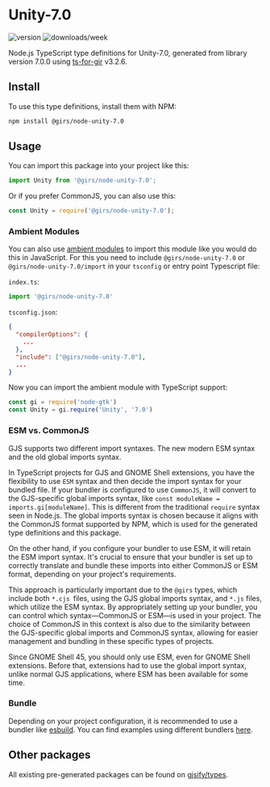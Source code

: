
# Unity-7.0

![version](https://img.shields.io/npm/v/@girs/node-unity-7.0)
![downloads/week](https://img.shields.io/npm/dw/@girs/node-unity-7.0)


Node.js TypeScript type definitions for Unity-7.0, generated from library version 7.0.0 using [ts-for-gir](https://github.com/gjsify/ts-for-gir) v3.2.6.


## Install

To use this type definitions, install them with NPM:
```bash
npm install @girs/node-unity-7.0
```

## Usage

You can import this package into your project like this:
```ts
import Unity from '@girs/node-unity-7.0';
```

Or if you prefer CommonJS, you can also use this:
```ts
const Unity = require('@girs/node-unity-7.0');
```

### Ambient Modules

You can also use [ambient modules](https://github.com/gjsify/ts-for-gir/tree/main/packages/cli#ambient-modules) to import this module like you would do this in JavaScript.
For this you need to include `@girs/node-unity-7.0` or `@girs/node-unity-7.0/import` in your `tsconfig` or entry point Typescript file:

`index.ts`:
```ts
import '@girs/node-unity-7.0'
```

`tsconfig.json`:
```json
{
  "compilerOptions": {
    ...
  },
  "include": ["@girs/node-unity-7.0"],
  ...
}
```

Now you can import the ambient module with TypeScript support: 

```ts
const gi = require('node-gtk')
const Unity = gi.require('Unity', '7.0')
```



### ESM vs. CommonJS

GJS supports two different import syntaxes. The new modern ESM syntax and the old global imports syntax.

In TypeScript projects for GJS and GNOME Shell extensions, you have the flexibility to use `ESM` syntax and then decide the import syntax for your bundled file. If your bundler is configured to use `CommonJS`, it will convert to the GJS-specific global imports syntax, like `const moduleName = imports.gi[moduleName]`. This is different from the traditional `require` syntax seen in Node.js. The global imports syntax is chosen because it aligns with the CommonJS format supported by NPM, which is used for the generated type definitions and this package.

On the other hand, if you configure your bundler to use ESM, it will retain the ESM import syntax. It's crucial to ensure that your bundler is set up to correctly translate and bundle these imports into either CommonJS or ESM format, depending on your project's requirements.

This approach is particularly important due to the `@girs` types, which include both `*.cjs `files, using the GJS global imports syntax, and `*.js` files, which utilize the ESM syntax. By appropriately setting up your bundler, you can control which syntax—CommonJS or ESM—is used in your project. The choice of CommonJS in this context is also due to the similarity between the GJS-specific global imports and CommonJS syntax, allowing for easier management and bundling in these specific types of projects.

Since GNOME Shell 45, you should only use ESM, even for GNOME Shell extensions. Before that, extensions had to use the global import syntax, unlike normal GJS applications, where ESM has been available for some time.

### Bundle

Depending on your project configuration, it is recommended to use a bundler like [esbuild](https://esbuild.github.io/). You can find examples using different bundlers [here](https://github.com/gjsify/ts-for-gir/tree/main/examples).

## Other packages

All existing pre-generated packages can be found on [gjsify/types](https://github.com/gjsify/types).

